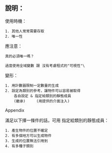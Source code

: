 ## 說明：

使用時機：

    1. 其他人常常需要存取
    2. 唯一性

應注意：

    真的必須唯一嗎？

    過度使用全域變數 跟 沒有考慮程式的"可視性"\

變形：

    1. 用計數器限制一定數量的生成
    2. 設定為類別的參考，讓物件可以容易被取得
        各自設定 & 指定給類別的靜態成員
        (繼承)     (用提供的介面注入)


Appendix

滿足以下擇一條件的話，可用 指定給類別的靜態成員：
    
    1. 產生物件的位置不確定
    2. 有多個地方可以生成物件
    3. 生成的位置無法引用到
    4. 有多種子類別
